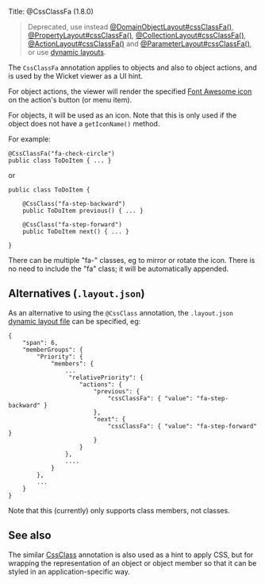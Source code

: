 Title: @CssClassFa (1.8.0)

[//]: # (content copied to _user-guide_xxx)

> Deprecated, use instead [@DomainObjectLayout#cssClassFa()](./DomainObjectLayout.html), [@PropertyLayout#cssClassFa()](./PropertyLayout.html), [@CollectionLayout#cssClassFa()](./CollectionLayout.html), [@ActionLayout#cssClassFa()](./ActionLayout.html) and [@ParameterLayout#cssClassFa()](./ParameterLayout.html), or use [dynamic layouts](../../components/viewers/wicket/dynamic-layouts.html).

The `CssClassFa` annotation applies to objects and also to object actions,
and is used by the Wicket viewer as a UI hint.

For object actions, the viewer will render the specified
[Font Awesome icon](http://fortawesome.github.io/Font-Awesome/icons/)
on the action's button (or menu item).

For objects, it will be used as an icon.  Note that this is only used if
the object does not have a `getIconName()` method.

For example:

    @CssClassFa("fa-check-circle")
    public class ToDoItem { ... }

or

    public class ToDoItem { 
    
        @CssClass("fa-step-backward")
        public ToDoItem previous() { ... }
        
        @CssClass("fa-step-forward")
        public ToDoItem next() { ... }
        
    }

There can be multiple "fa-" classes, eg to mirror or rotate the icon.  There 
is no need to include the "fa" class; it will be automatically appended.
    
## Alternatives (`.layout.json`)

As an alternative to using the `@CssClass` annotation, the `.layout.json` 
[dynamic layout file](../../components/viewers/wicket/dynamic-layouts.html) 
can be specified, eg:

    {
        "span": 6,
        "memberGroups": {
            "Priority": {
                "members": {
                    ...
                     "relativePriority": {
                        "actions": {
                            "previous": {
                                "cssClassFa": { "value": "fa-step-backward" }
                            },
                            "next": {
                                "cssClassFa": { "value": "fa-step-forward" }
                            }
                        }
                    },
                    ....
                }
            },
            ...
        }
    }


Note that this (currently) only supports class members, not classes.

## See also

The similar [CssClass](./CssClass-deprecated.html) annotation is also used as a hint
to apply CSS, but for wrapping the representation of an object or object
member so that it can be styled in an application-specific way.

